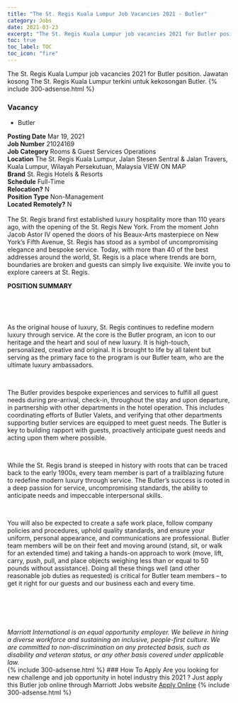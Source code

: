 ```yaml
---
title: "The St. Regis Kuala Lumpur Job Vacancies 2021 - Butler" 
category: Jobs 
date: 2021-03-23 
excerpt: "The St. Regis Kuala Lumpur job vacancies 2021 for Butler position. Jawatan kosong The St. Regis Kuala Lumpur terkini untuk kekosongan Butler." 
toc: true 
toc_label: TOC 
toc_icon: "fire" 
--- 
```


The St. Regis Kuala Lumpur job vacancies 2021 for Butler position. Jawatan kosong The St. Regis Kuala Lumpur terkini untuk kekosongan Butler. 
{% include 300-adsense.html %} 
### Vacancy 
- Butler 
<div><div><b>Posting Date</b> Mar 19, 2021<br><b>Job Number</b> 21024169<br><b>Job Category</b> Rooms &amp; Guest Services Operations<br><b>Location</b> The St. Regis Kuala Lumpur, Jalan Stesen Sentral &amp; Jalan Travers, Kuala Lumpur, Wilayah Persekutuan, Malaysia VIEW ON MAP<br><b>Brand</b> St. Regis Hotels &amp; Resorts<br><b>Schedule</b> Full-Time<br><b>Relocation?</b> N<br><b>Position Type</b> Non-Management<br><b>Located Remotely?</b> N<br><br>The St. Regis brand first established luxury hospitality more than 110 years ago, with the opening of the St. Regis New York. From the moment John Jacob Astor IV opened the doors of his Beaux-Arts masterpiece on New York&#8217;s Fifth Avenue, St. Regis has stood as a symbol of uncompromising elegance and bespoke service. Today, with more than 40 of the best addresses around the world, St. Regis is a place where trends are born, boundaries are broken and guests can simply live exquisite. We invite you to explore careers at St. Regis.<br></div><div> <p><strong>POSITION SUMMARY</strong></p> <p>&#160;</p> <p>&#160;</p> <p>As the original house of luxury, St. Regis continues to redefine modern luxury through service. At the core is the Butler program, an icon to our heritage and the heart and soul of new luxury. It is high-touch, personalized, creative and original. It is brought to life by all talent but serving as the primary face to the program is our Butler team, who are the ultimate luxury ambassadors.</p> <p>&#160;</p> <p>The Butler provides bespoke experiences and services to fulfill all guest needs during pre-arrival, check-in, throughout the stay and upon departure, in partnership with other departments in the hotel operation. This includes coordinating efforts of Butler Valets, and verifying that other departments supporting butler services are equipped to meet guest needs. The Butler is key to building rapport with guests, proactively anticipate guest needs and acting upon them where possible.</p> <p>&#160;</p> <p>While the St. Regis brand is steeped in history with roots that can be traced back to the early 1900s, every team member is part of a trailblazing future to redefine modern luxury through service. The Butler&#8217;s success is rooted in a deep passion for service, uncompromising standards, the ability to anticipate needs and impeccable interpersonal skills.</p> <p>&#160;</p> <p>You will also be expected to create a safe work place, follow company policies and procedures, uphold quality standards, and ensure your uniform, personal appearance, and communications are professional. Butler team members will be on their feet and moving around (stand, sit, or walk for an extended time) and taking a hands-on approach to work (move, lift, carry, push, pull, and place objects weighing less than or equal to 50 pounds without assistance). Doing all these things well (and other reasonable job duties as requested) is critical for Butler team members &#8211; to get it right for our guests and our business each and every time.</p> <p>&#160;</p> <p>&#160;</p> </div> <div> &#160;</div> <em>Marriott International is an equal opportunity employer.&#160;We believe in hiring a diverse workforce and sustaining an inclusive, people-first culture.&#160;We are committed to non-discrimination on&#160;any&#160;protected&#160;basis, such as disability and veteran status, or any other basis covered under applicable law.</em><br></div> 
{% include 300-adsense.html %} 
### How To Apply 
Are you looking for new challenge and job opportunity in hotel industry this 2021 ?
Just apply this Butler job online through Marriott Jobs website 
<a href="https://jobs.marriott.com/marriott/jobs/21024169?lang=en-us" class="btn btn--info" target="_blank" rel="nofollow noopenner">Apply Online</a> 
{% include 300-adsense.html %} 